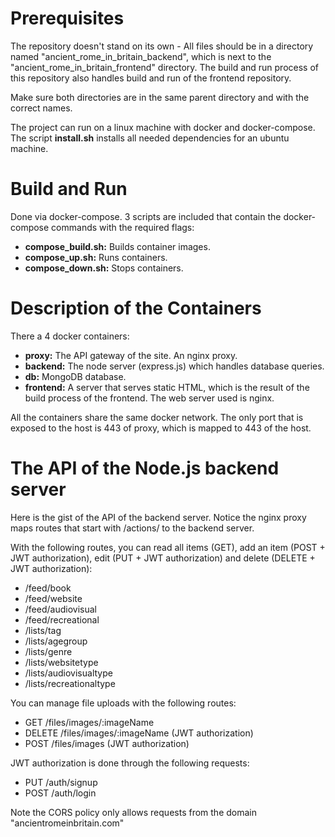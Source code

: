 # Prerequisites

The repository doesn't stand on its own - All files should be in a directory named "ancient_rome_in_britain_backend", which is next to the "ancient_rome_in_britain_frontend" directory. The build and run process of this repository also handles build and run of the frontend repository.

Make sure both directories are in the same parent directory and with the correct names.

The project can run on a linux machine with docker and docker-compose. The script **install.sh** installs all needed dependencies for an ubuntu machine.

# Build and Run

Done via docker-compose. 3 scripts are included that contain the docker-compose commands with the required flags:

- **compose_build.sh:** Builds container images.
- **compose_up.sh:** Runs containers.
- **compose_down.sh:** Stops containers.

# Description of the Containers

There a 4 docker containers:

- **proxy:** The API gateway of the site. An nginx proxy.
- **backend:** The node server (express.js) which handles database queries.
- **db:** MongoDB database.
- **frontend:** A server that serves static HTML, which is the result of the build process of the frontend. The web server used is nginx.

All the containers share the same docker network. The only port that is exposed to the host is 443 of proxy, which is mapped to 443 of the host.

# The API of the Node.js backend server
Here is the gist of the API of the backend server. Notice the nginx proxy maps routes that start with /actions/ to the backend server.

With the following routes, you can read all items (GET), add an item (POST + JWT authorization), edit (PUT + JWT authorization) and delete (DELETE + JWT authorization):

- /feed/book
- /feed/website
- /feed/audiovisual
- /feed/recreational
- /lists/tag
- /lists/agegroup
- /lists/genre
- /lists/websitetype
- /lists/audiovisualtype
- /lists/recreationaltype

You can manage file uploads with the following routes:

- GET /files/images/:imageName
- DELETE /files/images/:imageName (JWT authorization)
- POST /files/images (JWT authorization)

JWT authorization is done through the following requests:

- PUT /auth/signup
- POST /auth/login

Note the CORS policy only allows requests from the domain "ancientromeinbritain.com"
